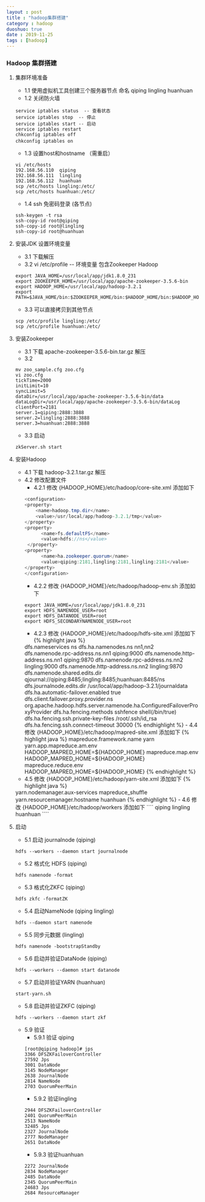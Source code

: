 ```yaml
---
layout : post
title : "hadoop集群搭建"
category : hadoop
duoshuo: true
date : 2019-11-25
tags : [hadoop]
---
```


### Hadoop 集群搭建 ###
1. 集群环境准备
    - 1.1 使用虚拟机工具创建三个服务器节点 命名 qiping lingling huanhuan
    - 1.2 关闭防火墙
    ````
    service iptables status  -- 查看状态
    service iptables stop  -- 停止
    service iptables start -- 启动
    service iptables restart  
    chkconfig iptables off  
    chkconfig iptables on　　
    ````
    - 1.3 设置host和hostname （需重启）
    ````
    vi /etc/hosts
    192.168.56.110  qiping
    192.168.56.111  lingling
    192.168.56.112  huanhuan
    scp /etc/hosts lingling:/etc/
    scp /etc/hosts huanhuan:/etc/
    ````
    - 1.4 ssh 免密码登录 (各节点)
    ````
    ssh-keygen -t rsa
    ssh-copy-id root@qiping
    ssh-copy-id root@lingling
    ssh-copy-id root@huanhuan
    ````
    
2. 安装JDK 设置环境变量
    - 3.1 下载解压
    - 3.2 vi /etc/profile -- 环境变量 包含Zookeeper Hadoop
    ````
    export JAVA_HOME=/usr/local/app/jdk1.8.0_231
    export ZOOKEEPER_HOME=/usr/local/app/apache-zookeeper-3.5.6-bin
    export HADOOP_HOME=/usr/local/app/hadoop-3.2.1
    export PATH=$JAVA_HOME/bin:$ZOOKEEPER_HOME/bin:$HADOOP_HOME/bin:$HADOOP_HOME/sbin:$PATH
    ````
    - 3.3 可以直接拷贝到其他节点 
    ````
    scp /etc/profile lingling:/etc/
    scp /etc/profile huanhuan:/etc/
    ````
3. 安装Zookeeper
    - 3.1 下载 apache-zookeeper-3.5.6-bin.tar.gz 解压
    - 3.2
    ````
    mv zoo_sample.cfg zoo.cfg 
    vi zoo.cfg 
    tickTime=2000
    initLimit=10
    syncLimit=5
    dataDir=/usr/local/app/apache-zookeeper-3.5.6-bin/data
    dataLogDir=/usr/local/app/apache-zookeeper-3.5.6-bin/dataLog
    clientPort=2181
    server.1=qiping:2888:3888
    server.2=lingling:2888:3888
    server.3=huanhuan:2888:3888
    ````
    - 3.3 启动
    ````
    zkServer.sh start
    ````
    
4. 安装Hadoop
    - 4.1 下载 hadoop-3.2.1.tar.gz 解压
    - 4.2 修改配置文件
      - 4.2.1 修改 {HADOOP_HOME}/etc/hadoop/core-site.xml 添加如下
      ```java
      <configuration>
      <property>
          <name>hadoop.tmp.dir</name>
          <value>/usr/local/app/hadoop-3.2.1/tmp</value>
      </property>
      <property>
            <name>fs.defaultFS</name>
            <value>hdfs://ns</value>
       </property>
      <property>
            <name>ha.zookeeper.quorum</name>
            <value>qiping:2181,lingling:2181,lingling:2181</value>
      </property>
      </configuration>
      ```
      - 4.2.2 修改 {HADOOP_HOME}/etc/hadoop/hadoop-env.sh 添加如下
      ```
      export JAVA_HOME=/usr/local/app/jdk1.8.0_231
      export HDFS_NAMENODE_USER=root
      export HDFS_DATANODE_USER=root
      export HDFS_SECONDARYNAMENODE_USER=root
      ````
      - 4.2.3 修改 {HADOOP_HOME}/etc/hadoop/hdfs-site.xml 添加如下
      {% highlight java %}
      <configuration>
              <property>
                      <name>dfs.nameservices</name>
                      <value>ns</value>
              </property>
              <property>
                      <name>dfs.ha.namenodes.ns</name>
                      <value>nn1,nn2</value>
              </property>
              <property>
                      <name>dfs.namenode.rpc-address.ns.nn1</name>
                      <value>qiping:9000</value>
              </property>
              <property>
                      <name>dfs.namenode.http-address.ns.nn1</name>
                      <value>qiping:9870</value>
              </property>
              <property>
                      <name>dfs.namenode.rpc-address.ns.nn2</name>
                      <value>lingling:9000</value>
              </property>
              <property>
                      <name>dfs.namenode.http-address.ns.nn2</name>
                      <value>lingling:9870</value>
              </property>
              <property>
                      <name>dfs.namenode.shared.edits.dir</name>
                      <value>qjournal://qiping:8485;lingling:8485;huanhuan:8485/ns</value>
              </property>
              <property>
                      <name>dfs.journalnode.edits.dir</name>
                      <value>/usr/local/app/hadoop-3.2.1/journaldata</value>
              </property>
              <property>
                      <name>dfs.ha.automatic-failover.enabled</name>
                      <value>true</value>
              </property>
              <property>
                      <name>dfs.client.failover.proxy.provider.ns</name>
                      <value>org.apache.hadoop.hdfs.server.namenode.ha.ConfiguredFailoverProxyProvider</value>
              </property>
              <property>
                      <name>dfs.ha.fencing.methods</name>
                      <value>
                              sshfence
                              shell(/bin/true)
                      </value>
              </property>
              <property>
                      <name>dfs.ha.fencing.ssh.private-key-files</name>
                      <value>/root/.ssh/id_rsa</value>
              </property>
              <property>
                      <name>dfs.ha.fencing.ssh.connect-timeout</name>
                      <value>30000</value>
              </property>
      </configuration>
      {% endhighlight %}
      - 4.4 修改 {HADOOP_HOME}/etc/hadoop/mapred-site.xml 添加如下
      {% highlight java %}
      <configuration>
      	<property>
      		<name>mapreduce.framework.name</name>
      		<value>yarn</value>
      	</property>
      	<property>
      	  <name>yarn.app.mapreduce.am.env</name>
      	  <value>HADOOP_MAPRED_HOME=${HADOOP_HOME}</value>
      	</property>
      	<property>
      	  <name>mapreduce.map.env</name>
      	  <value>HADOOP_MAPRED_HOME=${HADOOP_HOME}</value>
      	</property>
      	<property>
      	  <name>mapreduce.reduce.env</name>
      	  <value>HADOOP_MAPRED_HOME=${HADOOP_HOME}</value>
      	</property>
      </configuration>
      {% endhighlight %}
    - 4.5 修改 {HADOOP_HOME}/etc/hadoop/yarn-site.xml 添加如下
    {% highlight java %}
    <configuration>
      <property>    
        <name>yarn.nodemanager.aux-services</name>    
        <value>mapreduce_shuffle</value>    
        </property>  
        <property>
        <name>yarn.resourcemanager.hostname</name>
        <value>huanhuan</value>
          </property>
    </configuration>
    {% endhighlight %}
    - 4.6 修改 {HADOOP_HOME}/etc/hadoop/workers 添加如下
    ````
    qiping
    lingling
    huanhuan
    ````
    
5. 启动
    - 5.1 启动 journalnode (qiping)
    ````
    hdfs --workers --daemon start journalnode
    ````
    - 5.2 格式化 HDFS (qiping)
    ````
    hdfs namenode -format
    ````
    - 5.3 格式化ZKFC (qiping)
    ````
    hdfs zkfc -formatZK 
    ````
    - 5.4 启动NameNode (qiping lingling)
    ````
    hdfs --daemon start namenode
    ````
    - 5.5 同步元数据 (lingling)
    ````
    hdfs namenode -bootstrapStandby
    ````
    - 5.6 启动并验证DataNode (qiping)
    ````
    hdfs --workers --daemon start datanode
    ````
    - 5.7 启动并验证YARN (huanhuan)
    ````
    start-yarn.sh
    ````
    - 5.8 启动并验证ZKFC (qiping)
    ````
    hdfs --workers --daemon start zkf
    ````
    - 5.9 验证
      - 5.9.1 验证 qiping
      ````
      [root@qiping hadoop]# jps
      3366 DFSZKFailoverController
      27592 Jps
      3001 DataNode
      3145 NodeManager
      2638 JournalNode
      2814 NameNode
      2703 QuorumPeerMain
      ````
      - 5.9.2 验证lingling
      ````
      2944 DFSZKFailoverController
      2401 QuorumPeerMain
      2513 NameNode
      32485 Jps
      2327 JournalNode
      2777 NodeManager
      2651 DataNode
      ````
      - 5.9.3 验证huanhuan
      ````
      2272 JournalNode
      2834 NodeManager
      2485 DataNode
      2345 QuorumPeerMain
      24683 Jps
      2684 ResourceManager
      ````

